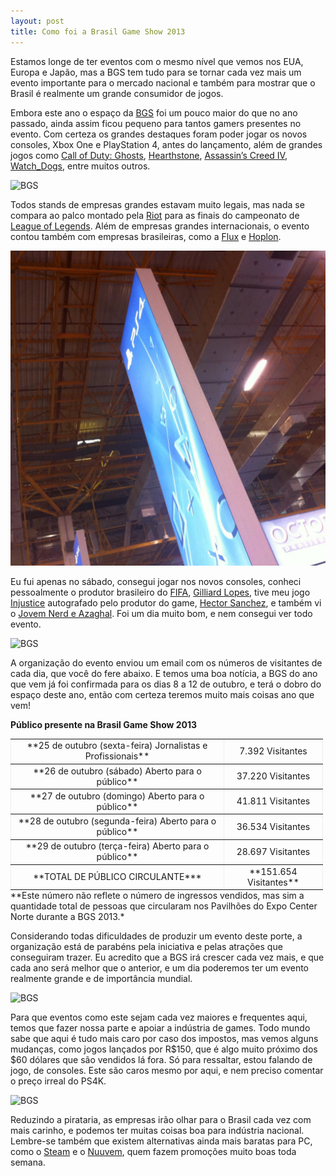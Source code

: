 ```yaml
---
layout: post
title: Como foi a Brasil Game Show 2013
---
```


Estamos longe de ter eventos com o mesmo nível que vemos nos EUA, Europa e Japão, mas a BGS tem tudo para se tornar cada vez mais um evento importante para o mercado nacional e também para mostrar que o Brasil é realmente um grande consumidor de jogos.

Embora este ano o espaço da [BGS](http://www.brasilgameshow.com.br/ "BGS") foi um pouco maior do que no ano passado, ainda assim ficou pequeno para tantos gamers presentes no evento. Com certeza os grandes destaques foram poder jogar os novos consoles, Xbox One e PlayStation 4, antes do lançamento, além de grandes jogos como [Call of Duty: Ghosts](http://www.callofduty.com/ghosts "Cod Ghosts"), [Hearthstone](http://us.battle.net/hearthstone/pt/ "Hearthstone"), [Assassin’s Creed IV](http://assassinscreed.ubi.com/pt-br/home/index.aspx "Black Flag"), [Watch_Dogs](http://watchdogs.ubi.com/watchdogs/pt-BR/home/index.aspx "Watch_Dogs"), entre muitos outros.

![](../content/images/2013/11/2013-10-26-11.15.45-1024x764.jpg "BGS")

Todos stands de empresas grandes estavam muito legais, mas nada se compara ao palco montado pela [Riot](http://www.riotgames.com/ "Riot") para as finais do campeonato de [League of Legends](http://www.riotgames.com/ "LoL"). Além de empresas grandes internacionais, o evento contou também com empresas brasileiras, como a [Flux](http://www.fluxgamestudio.com/ "Flux") e [Hoplon](http://www.hoplon.com/ "Hoplon").

![](../content/images/2013/11/2013-10-26-11.27.23-1024x1024.jpg "BGS")

Eu fui apenas no sábado, consegui jogar nos novos consoles, conheci pessoalmente o produtor brasileiro do [FIFA](http://www.easports.com/fifa/fifa14/ "FIFA"), [Gilliard Lopes](https://twitter.com/grunglopes "Gilliard"), tive meu jogo [Injustice](http://www.injustice.com/en "Injustice") autografado pelo produtor do game, [Hector Sanchez](https://twitter.com/hecterrific "Hector"), e também vi o [Jovem Nerd e Azaghal](http://jovemnerd.ig.com.br/ "JN"). Foi um dia muito bom, e nem consegui ver todo evento.

![](../content/images/2013/11/2013-10-26-12.38.45-1024x764.jpg "BGS")

A organização do evento enviou um email com os números de visitantes de cada dia, que você do fere abaixo. E temos uma boa notícia, a BGS do ano que vem já foi confirmada para os dias 8 a 12 de outubro, e terá o dobro do espaço deste ano, então com certeza teremos muito mais coisas ano que vem!

<span style="-webkit-text-size-adjust: auto; background-color: rgba(255, 255, 255, 0);">**Público presente na Brasil Game Show 2013**</span>

<table border="1" cellpadding="0" cellspacing="0" style="margin: 0px; padding: 0px; border: none; width: 500px;"><tbody><tr><td><div style="text-align: center;">**25 de outubro (sexta-feira)  
 Jornalistas e Profissionais**</div></td><td style="text-align: center;"><span style="-webkit-text-size-adjust: auto; background-color: rgba(255, 255, 255, 0);"> 7.392 Visitantes</span></td></tr><tr><td style="text-align: center;">**26 de outubro (sábado)  
 Aberto para o público**</td><td style="text-align: center;"><span style="-webkit-text-size-adjust: auto; background-color: rgba(255, 255, 255, 0);">37.220 Visitantes</span></td></tr><tr><td style="text-align: center;">**27 de outubro (domingo)  
 Aberto para o público**</td><td style="text-align: center;"><span style="-webkit-text-size-adjust: auto; background-color: rgba(255, 255, 255, 0);">41.811 Visitantes</span></td></tr><tr><td style="text-align: center;">**28 de outubro (segunda-feira)  
 Aberto para o público**</td><td style="text-align: center;"><span style="-webkit-text-size-adjust: auto; background-color: rgba(255, 255, 255, 0);">36.534 Visitantes</span></td></tr><tr><td style="text-align: center;">**29 de outubro (terça-feira)  
 Aberto para o público**</td><td style="text-align: center;"><span style="-webkit-text-size-adjust: auto; background-color: rgba(255, 255, 255, 0);">28.697 Visitantes</span></td></tr><tr><td style="text-align: center;">**TOTAL DE PÚBLICO CIRCULANTE***</td><td style="text-align: center;">**151.654 Visitantes**</td></tr></tbody></table><span style="-webkit-text-size-adjust: auto; background-color: rgba(255, 255, 255, 0);">**Este número não reflete o número de ingressos vendidos, mas sim a quantidade total de pessoas que circularam nos Pavilhões do Expo Center Norte durante a BGS 2013.*</span>

Considerando todas dificuldades de produzir um evento deste porte, a organização está de parabéns pela iniciativa e pelas atrações que conseguiram trazer. Eu acredito que a BGS irá crescer cada vez mais, e que cada ano será melhor que o anterior, e um dia poderemos ter um evento realmente grande e de importância mundial.

![](../content/images/2013/11/2013-10-26-12.21.29-1024x764.jpg "BGS")

Para que eventos como este sejam cada vez maiores e frequentes aqui, temos que fazer nossa parte e apoiar a indústria de games. Todo mundo sabe que aqui é tudo mais caro por caso dos impostos, mas vemos alguns mudanças, como jogos lançados por R$150, que é algo muito próximo dos $60 dólares que são vendidos lá fora. Só para ressaltar, estou falando de jogo, de consoles. Este são caros mesmo por aqui, e nem preciso comentar o preço irreal do PS4K.

![](../content/images/2013/11/2013-10-26-13.04.44-1024x764.jpg "BGS")

Reduzindo a pirataria, as empresas irão olhar para o Brasil cada vez com mais carinho, e podemos ter muitas coisas boa para indústria nacional. Lembre-se também que existem alternativas ainda mais baratas para PC, como o [Steam](http://store.steampowered.com/ "Steam") e o [Nuuvem](http://www.nuuvem.com.br/ "Nuuvem"), quem fazem promoções muito boas toda semana.

 
